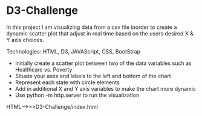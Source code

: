# D3-Challenge
In this project I am visualizing data from a csv file inorder to create a dynamic scatter plot that adjust in real time based on the users desired X & Y axis choices. 

Technologies: HTML, D3, JAVAScript, CSS, BootStrap

*  Initially create a scatter plot between two of the data variables such as Healthcare vs. Poverty
*  Situate your axes and labels to the left and bottom of the chart
*  Represent each state with circle elements
*  Add in additional X and Y axis variables to make the chart more dynamic
*  Use python -m http.server to run the visualization

HTML-->>>D3-Challenge/index.html
